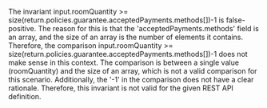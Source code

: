 The invariant input.roomQuantity >= size(return.policies.guarantee.acceptedPayments.methods[])-1 is false-positive. The reason for this is that the 'acceptedPayments.methods' field is an array, and the size of an array is the number of elements it contains. Therefore, the comparison input.roomQuantity >= size(return.policies.guarantee.acceptedPayments.methods[])-1 does not make sense in this context. The comparison is between a single value (roomQuantity) and the size of an array, which is not a valid comparison for this scenario. Additionally, the '-1' in the comparison does not have a clear rationale. Therefore, this invariant is not valid for the given REST API definition.
